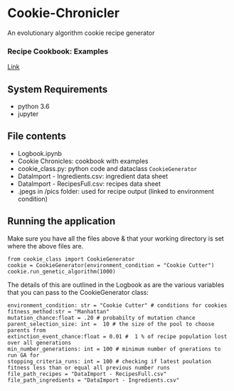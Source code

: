 # Cookie-Chronicler

An evolutionary algorithm cookie recipe generator

### Recipe Cookbook: Examples
[Link](https://drive.google.com/file/d/1AreaEpLrHYjNsJ35Ek2kQ6mYoZnGzMIQ/view?usp=sharing) 

## System Requirements
* python 3.6
* jupyter

## File contents
* Logbook.ipynb
* Cookie Chronicles: cookbook with examples
* cookie_class.py: python code and dataclass `CookieGenerator`
* DataImport - Ingredients.csv: ingredient data sheet
* DataImport - RecipesFull.csv: recipes data sheet
* .jpegs in /pics folder: used for recipe output (linked to environment condition)


## Running the application

Make sure you have all the files above & that your working directory is set where the above files are. 

```
from cookie_class import CookieGenerator
cookie = CookieGenerator(environment_condition = "Cookie Cutter")
cookie.run_genetic_algorithm(1000) 
```
The details of this are outlined in the Logbook as are the various variables that you can pass to the CookieGenerator class:

```
environment_condition: str = "Cookie Cutter" # conditions for cookies
fitness_method:str = "Manhattan"
mutation_chance:float = .20 # probabilty of mutation chance
parent_selection_size: int =  10 # the size of the pool to choose parents from
extinction_event_chance:float = 0.01 #  1 % of recipe population lost over all generations
min_number_generations: int = 100 # minimum number of gnerations to run GA for
stopping_criteria_runs: int = 100 # checking if latest poulation fitness less than or equal all previous number runs 
file_path_recipes = "DataImport - RecipesFull.csv"
file_path_ingredients = "DataImport - Ingredients.csv"
```


